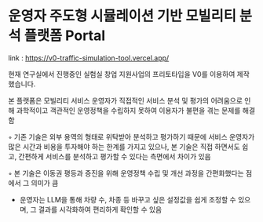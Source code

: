 # 운영자 주도형 시뮬레이션 기반 모빌리티 분석 플랫폼 Portal

link : https://v0-traffic-simulation-tool.vercel.app/

현재 연구실에서 진행중인 실험실 창업 지원사업의 프리토타입을 V0를 이용하여 제작했습니다.

본 플랫폼은 모빌리티 서비스 운영자가 직접적인 서비스 분석 및 평가의 어려움으로 인해 
과학적이고 객관적인 운영정책을 수립하지 못하여 이용자가 불편을 겪는 문제를 해결함

◦ 기존 기술은 외부 용역의 형태로 위탁받아 분석하고 평가하기 때문에 서비스 운영자가 
많은 시간과 비용을 투자해야 하는 한계를 가지고 있으나, 본 기술은 직접 하면서도 쉽고, 간편하게 서비스를 분석하고 평가할 수 있다는 측면에서 차이가 있음

◦ 본 기술은 이동권 평등과 증진을 위해 운영정책 수립 및 개선 과정을 간편화했다는 점에서 그 의미가 큼
- 운영자는 LLM을 통해 차량 수, 차종 등 바꾸고 싶은 설정값을 쉽게 조정할 수 있으며, 
그 결과를 시각화하여 편리하게 확인할 수 있음
